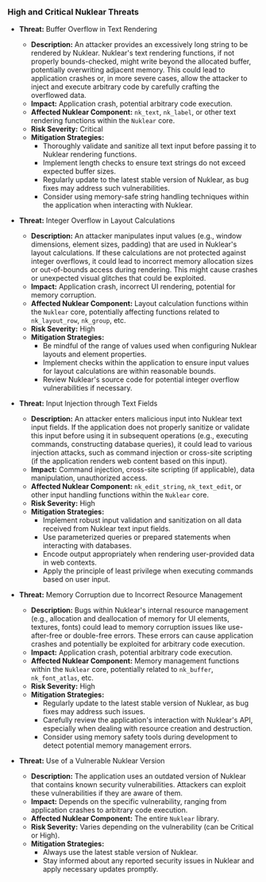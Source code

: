 ### High and Critical Nuklear Threats

*   **Threat:** Buffer Overflow in Text Rendering
    *   **Description:** An attacker provides an excessively long string to be rendered by Nuklear. Nuklear's text rendering functions, if not properly bounds-checked, might write beyond the allocated buffer, potentially overwriting adjacent memory. This could lead to application crashes or, in more severe cases, allow the attacker to inject and execute arbitrary code by carefully crafting the overflowed data.
    *   **Impact:** Application crash, potential arbitrary code execution.
    *   **Affected Nuklear Component:** `nk_text`, `nk_label`, or other text rendering functions within the `Nuklear` core.
    *   **Risk Severity:** Critical
    *   **Mitigation Strategies:**
        *   Thoroughly validate and sanitize all text input before passing it to Nuklear rendering functions.
        *   Implement length checks to ensure text strings do not exceed expected buffer sizes.
        *   Regularly update to the latest stable version of Nuklear, as bug fixes may address such vulnerabilities.
        *   Consider using memory-safe string handling techniques within the application when interacting with Nuklear.

*   **Threat:** Integer Overflow in Layout Calculations
    *   **Description:** An attacker manipulates input values (e.g., window dimensions, element sizes, padding) that are used in Nuklear's layout calculations. If these calculations are not protected against integer overflows, it could lead to incorrect memory allocation sizes or out-of-bounds access during rendering. This might cause crashes or unexpected visual glitches that could be exploited.
    *   **Impact:** Application crash, incorrect UI rendering, potential for memory corruption.
    *   **Affected Nuklear Component:** Layout calculation functions within the `Nuklear` core, potentially affecting functions related to `nk_layout_row`, `nk_group`, etc.
    *   **Risk Severity:** High
    *   **Mitigation Strategies:**
        *   Be mindful of the range of values used when configuring Nuklear layouts and element properties.
        *   Implement checks within the application to ensure input values for layout calculations are within reasonable bounds.
        *   Review Nuklear's source code for potential integer overflow vulnerabilities if necessary.

*   **Threat:** Input Injection through Text Fields
    *   **Description:** An attacker enters malicious input into Nuklear text input fields. If the application does not properly sanitize or validate this input before using it in subsequent operations (e.g., executing commands, constructing database queries), it could lead to various injection attacks, such as command injection or cross-site scripting (if the application renders web content based on this input).
    *   **Impact:** Command injection, cross-site scripting (if applicable), data manipulation, unauthorized access.
    *   **Affected Nuklear Component:** `nk_edit_string`, `nk_text_edit`, or other input handling functions within the `Nuklear` core.
    *   **Risk Severity:** High
    *   **Mitigation Strategies:**
        *   Implement robust input validation and sanitization on all data received from Nuklear text input fields.
        *   Use parameterized queries or prepared statements when interacting with databases.
        *   Encode output appropriately when rendering user-provided data in web contexts.
        *   Apply the principle of least privilege when executing commands based on user input.

*   **Threat:** Memory Corruption due to Incorrect Resource Management
    *   **Description:**  Bugs within Nuklear's internal resource management (e.g., allocation and deallocation of memory for UI elements, textures, fonts) could lead to memory corruption issues like use-after-free or double-free errors. These errors can cause application crashes and potentially be exploited for arbitrary code execution.
    *   **Impact:** Application crash, potential arbitrary code execution.
    *   **Affected Nuklear Component:** Memory management functions within the `Nuklear` core, potentially related to `nk_buffer`, `nk_font_atlas`, etc.
    *   **Risk Severity:** High
    *   **Mitigation Strategies:**
        *   Regularly update to the latest stable version of Nuklear, as bug fixes may address such issues.
        *   Carefully review the application's interaction with Nuklear's API, especially when dealing with resource creation and destruction.
        *   Consider using memory safety tools during development to detect potential memory management errors.

*   **Threat:** Use of a Vulnerable Nuklear Version
    *   **Description:** The application uses an outdated version of Nuklear that contains known security vulnerabilities. Attackers can exploit these vulnerabilities if they are aware of them.
    *   **Impact:** Depends on the specific vulnerability, ranging from application crashes to arbitrary code execution.
    *   **Affected Nuklear Component:** The entire `Nuklear` library.
    *   **Risk Severity:** Varies depending on the vulnerability (can be Critical or High).
    *   **Mitigation Strategies:**
        *   Always use the latest stable version of Nuklear.
        *   Stay informed about any reported security issues in Nuklear and apply necessary updates promptly.